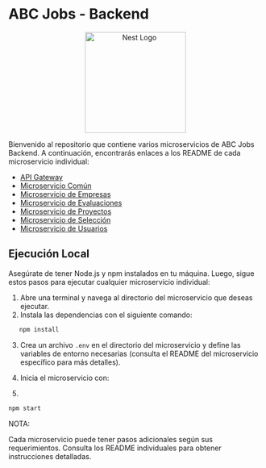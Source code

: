 # ABC Jobs - Backend

<p align="center">
<img src="https://github.com/navi-dupli/ABC_JOBS/assets/98790557/168cad30-1c2d-48d3-b10c-521a863379a9" width="200" alt="Nest Logo" />
</p>

Bienvenido al repositorio que contiene varios microservicios de ABC Jobs Backend. 
A continuación, encontrarás enlaces a los README de cada microservicio individual:

- [API Gateway](./api-gateway/README.md)
- [Microservicio Común](./microservice-commons/README.md)
- [Microservicio de Empresas](./microservice-companies/README.md)
- [Microservicio de Evaluaciones](./microservice-evaluations/README.md)
- [Microservicio de Proyectos](./microservice-projects/README.md)
- [Microservicio de Selección](./microservice-selection/README.md)
- [Microservicio de Usuarios](./microservice-users/README.md)

## Ejecución Local

Asegúrate de tener Node.js y npm instalados en tu máquina. Luego, sigue estos pasos para ejecutar cualquier microservicio individual:

1. Abre una terminal y navega al directorio del microservicio que deseas ejecutar.
2. Instala las dependencias con el siguiente comando:

```bash
   npm install
```

3. Crea un archivo `.env` en el directorio del microservicio y define las variables de entorno necesarias (consulta el README del microservicio específico para más detalles).

4. Inicia el microservicio con:
5. 
```bash
npm start
```
NOTA: 

Cada microservicio puede tener pasos adicionales según sus requerimientos. Consulta los README individuales para obtener instrucciones detalladas.


